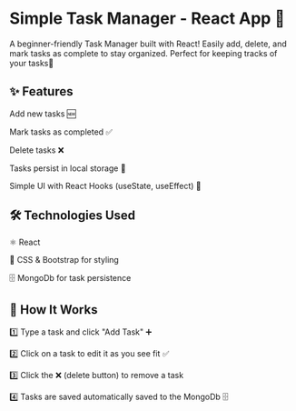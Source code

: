 # Simple Task Manager - React App 🚀

A beginner-friendly Task Manager built with React! Easily add, delete, and mark tasks as complete to stay organized. Perfect for keeping tracks of your tasks🎯

## ✨ Features

Add new tasks 🆕

Mark tasks as completed ✅

Delete tasks ❌

Tasks persist in local storage 🔄

Simple UI with React Hooks (useState, useEffect) 🎨

## 🛠️ Technologies Used

⚛️ React

🎨 CSS & Bootstrap for styling

🗄 MongoDb for task persistence

## 📜 How It Works

1️⃣ Type a task and click "Add Task" ➕

2️⃣ Click on a task to edit it as you see fit ✅

3️⃣ Click the ❌ (delete button) to remove a task

4️⃣ Tasks are saved automatically saved to the MongoDb 🗄️
